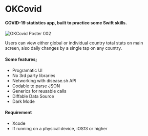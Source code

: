 # OKCovid

#### COVID-19 statistics app, built to practice some Swift skills.

![OKCovid Poster 002](https://user-images.githubusercontent.com/36846931/95264528-2791f600-0838-11eb-888f-6034852e1628.png)

Users can view either global or individual country total stats on main screen, also daily changes by a single tap on any country.

#### Some features;
- Programatic UI
- No 3rd party libraries
- Networking with disease.sh API
- Codable to parse JSON
- Generics for reusable calls
- Diffable Data Source
- Dark Mode

#### Requirement
- Xcode
- If running on a physical device, iOS13 or higher
